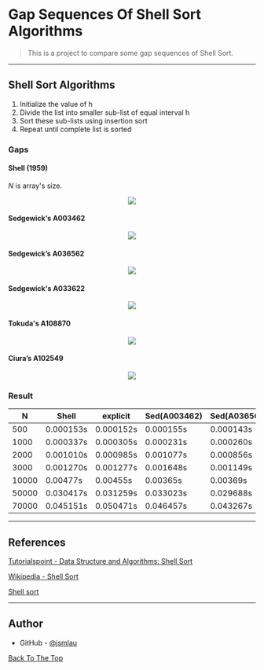 # Gap Sequences Of Shell Sort Algorithms

> This is a project to compare some gap sequences of Shell Sort.

---

## Shell Sort Algorithms

1. Initialize the value of h
2. Divide the list into smaller sub-list of equal interval h
3. Sort these sub-lists using insertion sort
4. Repeat until complete list is sorted

### Gaps

#### Shell (1959)

*N* is array's size.

<div align="center"><img src="https://render.githubusercontent.com/render/math?math=\lfloor {N \over 2^k} \rfloor = \lfloor {N \over 2}\rfloor , \lfloor {N \over 4}\rfloor,\lfloor {N \over 8}\rfloor..."></div>

#### Sedgewick‘s A003462

<div align="center"><img src="https://render.githubusercontent.com/render/math?math=\frac{3^k - 1}{2} = 1, 4, 13, 40, 121, 364..."></div>


#### Sedgewick’s A036562


<div align="center"><img src="https://render.githubusercontent.com/render/math?math=4^{k+1} + 3\cdot(2^k) + 1 = 1, 8, 23, 77, 281, 1073..."></div>

#### Sedgewick's A033622

<!-- $$ \begin{cases}
   9\cdot(2^k - 2^{k/2}) + 1 &\text{k even,}  \\
   8\cdot(2^k) - 6\cdot(2^{(k+1)/2}) + 1 &\text{k odd}
\end{cases} = 1, 5, 19, 41, 109...$$ -->

<div align="center"><img src="https://render.githubusercontent.com/render/math?math=%20%20%209%5Ccdot(2%5Ek%20-%202%5E%7Bk%2F2%7D)%20%2B%201%20%26%5Ctext%7Bk%20even%2C%7D%20%20%5C%5C%0A%20%20%208%5Ccdot(2%5Ek)%20-%206%5Ccdot(2%5E%7B(k%2B1)%2F2%7D)%20%2B%201%20%26%5Ctext%7Bk%20odd%7D"></div>

#### Tokuda's A108870

<div align="center"><img src="https://render.githubusercontent.com/render/math?math=\lceil(\frac{1}{5}(9\cdot(\frac{9}{4})^k - 4))\rceil = 1, 3, 7, 15, 31, 63..."></div>

#### Ciura’s A102549

<div align="center"><img src="https://render.githubusercontent.com/render/math?math=1, 4, 10, 23, 57, 132, 301, 701, 1750 ..."></div>

### Result

|N|Shell|explicit|Sed(A003462)|Sed(A036562)|Sed(A033622)|Tokuda|Ciura
|---|---|---|---|---|---|---|---|
|500|0.000153s|0.000152s|0.000155s|0.000143s|0.000151s|0.000139s|0.000132s|
|1000|0.000337s|0.000305s|0.000231s|0.000260s|0.000266s|0.000267s|0.000280s|
|2000|0.001010s|0.000985s|0.001077s|0.000856s|0.000835s|0.000765s|0.000733s|
|3000|0.001270s|0.001277s|0.001648s|0.001149s|0.001148s|0.001134s|0.001104s|
|10000|0.00477s|0.00455s|0.00365s|0.00369s|0.00397s||0.00346s|
|50000|0.030417s|0.031259s|0.033023s|0.029688s|0.034595s||0.032365s|
|70000|0.045151s|0.050471s|0.046457s|0.043267s|0.041037s|0.039976s|0.041990s|


---

## References

[Tutorialspoint - Data Structure and Algorithms: Shell Sort](https://www.tutorialspoint.com/data_structures_algorithms/shell_sort_algorithm.htm)</br>

[Wikipedia - Shell Sort](https://en.wikipedia.org/wiki/Shellsort)</br>

[Shell sort](https://hbfs.wordpress.com/2011/03/01/shellsort/)</br>



---

## Author

- GitHub - [@jsmlau](https://github.com/jsmlau)

[Back To The Top](#read-me-template)